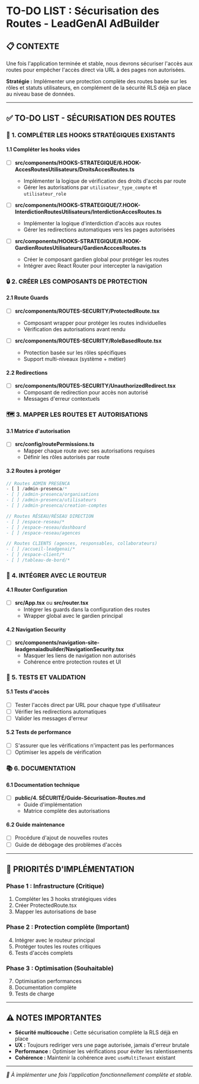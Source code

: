 # TO-DO LIST : Sécurisation des Routes - LeadGenAI AdBuilder

## 📋 CONTEXTE

Une fois l'application terminée et stable, nous devrons sécuriser l'accès aux routes pour empêcher l'accès direct via URL à des pages non autorisées.

**Stratégie :** Implémenter une protection complète des routes basée sur les rôles et statuts utilisateurs, en complément de la sécurité RLS déjà en place au niveau base de données.

---

## ✅ TO-DO LIST - SÉCURISATION DES ROUTES

### 🔧 **1. COMPLÉTER LES HOOKS STRATÉGIQUES EXISTANTS**

#### 1.1 Compléter les hooks vides
- [ ] **src/components/HOOKS-STRATEGIQUE/6.HOOK-AccesRoutesUtilisateurs/DroitsAccesRoutes.ts**
  - Implémenter la logique de vérification des droits d'accès par route
  - Gérer les autorisations par `utilisateur_type_compte` et `utilisateur_role`

- [ ] **src/components/HOOKS-STRATEGIQUE/7.HOOK-InterdictionRoutesUtilisateurs/InterdictionAccesRoutes.ts**
  - Implémenter la logique d'interdiction d'accès aux routes
  - Gérer les redirections automatiques vers les pages autorisées

- [ ] **src/components/HOOKS-STRATEGIQUE/8.HOOK-GardienRoutesUtilisateurs/GardienAcccesRoutes.ts**
  - Créer le composant gardien global pour protéger les routes
  - Intégrer avec React Router pour intercepter la navigation

### 🔒 **2. CRÉER LES COMPOSANTS DE PROTECTION**

#### 2.1 Route Guards
- [ ] **src/components/ROUTES-SECURITY/ProtectedRoute.tsx**
  - Composant wrapper pour protéger les routes individuelles
  - Vérification des autorisations avant rendu

- [ ] **src/components/ROUTES-SECURITY/RoleBasedRoute.tsx**
  - Protection basée sur les rôles spécifiques
  - Support multi-niveaux (système + métier)

#### 2.2 Redirections
- [ ] **src/components/ROUTES-SECURITY/UnauthorizedRedirect.tsx**
  - Composant de redirection pour accès non autorisé
  - Messages d'erreur contextuels

### 🗺️ **3. MAPPER LES ROUTES ET AUTORISATIONS**

#### 3.1 Matrice d'autorisation
- [ ] **src/config/routePermissions.ts**
  - Mapper chaque route avec ses autorisations requises
  - Définir les rôles autorisés par route

#### 3.2 Routes à protéger
```typescript
// Routes ADMIN PRESENCA
- [ ] /admin-presenca/*
- [ ] /admin-presenca/organisations
- [ ] /admin-presenca/utilisateurs
- [ ] /admin-presenca/creation-comptes

// Routes RÉSEAU/RÉSEAU DIRECTION  
- [ ] /espace-reseau/*
- [ ] /espace-reseau/dashboard
- [ ] /espace-reseau/agences

// Routes CLIENTS (agences, responsables, collaborateurs)
- [ ] /accueil-leadgenai/*
- [ ] /espace-client/*
- [ ] /tableau-de-bord/*
```

### 🔄 **4. INTÉGRER AVEC LE ROUTEUR**

#### 4.1 Router Configuration
- [ ] **src/App.tsx** ou **src/router.tsx**
  - Intégrer les guards dans la configuration des routes
  - Wrapper global avec le gardien principal

#### 4.2 Navigation Security
- [ ] **src/components/navigation-site-leadgenaiadbuilder/NavigationSecurity.tsx**
  - Masquer les liens de navigation non autorisés
  - Cohérence entre protection routes et UI

### 🧪 **5. TESTS ET VALIDATION**

#### 5.1 Tests d'accès
- [ ] Tester l'accès direct par URL pour chaque type d'utilisateur
- [ ] Vérifier les redirections automatiques
- [ ] Valider les messages d'erreur

#### 5.2 Tests de performance
- [ ] S'assurer que les vérifications n'impactent pas les performances
- [ ] Optimiser les appels de vérification

### 📚 **6. DOCUMENTATION**

#### 6.1 Documentation technique
- [ ] **public/4. SÉCURITÉ/Guide-Sécurisation-Routes.md**
  - Guide d'implémentation
  - Matrice complète des autorisations

#### 6.2 Guide maintenance
- [ ] Procédure d'ajout de nouvelles routes
- [ ] Guide de débogage des problèmes d'accès

---

## 🎯 **PRIORITÉS D'IMPLÉMENTATION**

### Phase 1 : Infrastructure (Critique)
1. Compléter les 3 hooks stratégiques vides
2. Créer ProtectedRoute.tsx
3. Mapper les autorisations de base

### Phase 2 : Protection complète (Important)
4. Intégrer avec le routeur principal
5. Protéger toutes les routes critiques
6. Tests d'accès complets

### Phase 3 : Optimisation (Souhaitable)  
7. Optimisation performances
8. Documentation complète
9. Tests de charge

---

## ⚠️ **NOTES IMPORTANTES**

- **Sécurité multicouche :** Cette sécurisation complète la RLS déjà en place
- **UX :** Toujours rediriger vers une page autorisée, jamais d'erreur brutale
- **Performance :** Optimiser les vérifications pour éviter les ralentissements
- **Cohérence :** Maintenir la cohérence avec `useMultiTenant` existant

---

*📅 À implémenter une fois l'application fonctionnellement complète et stable.*

